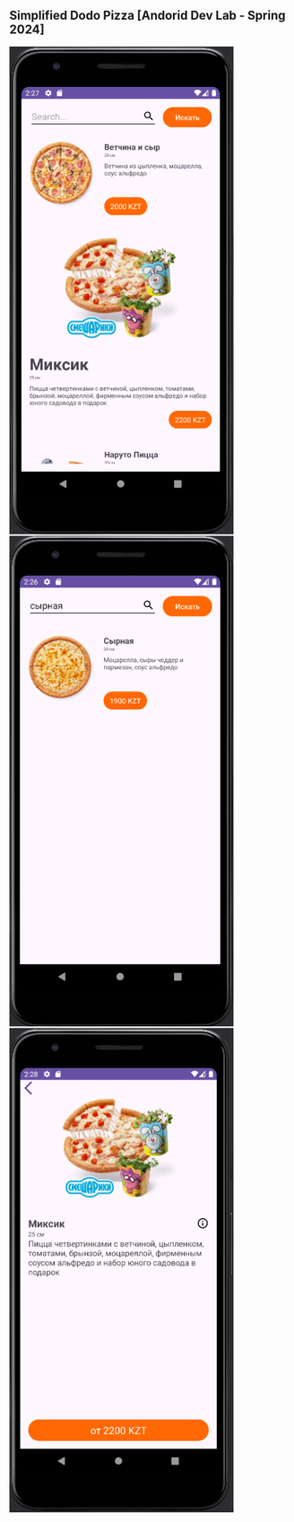 Simplified Dodo Pizza [Andorid Dev Lab - Spring 2024]
-----------
<p float="left">
  <img src="https://github.com/AlishpanovSultan/Android-Dev/blob/main/Lab1/images/main_page.png" width="400" />
  <img src="https://github.com/AlishpanovSultan/Android-Dev/blob/main/Lab1/images/search_working.png" width="400" /> 
  <img src="https://github.com/AlishpanovSultan/Android-Dev/blob/main/Lab1/images/details_page.png" width="400" />
</p>

